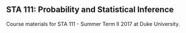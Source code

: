 ## STA 111: Probability and Statistical Inference

Course materials for STA 111 - Summer Term II 2017 at Duke University.


